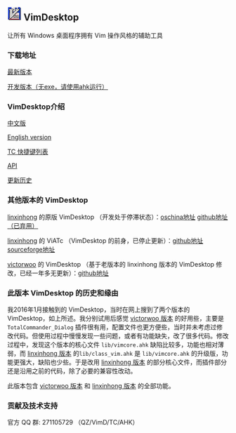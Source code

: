## ![icon](doc/images/vimdesktop_32.jpg) VimDesktop

让所有 Windows 桌面程序拥有 Vim 操作风格的辅助工具

### 下载地址
[最新版本](https://github.com/goreliu/vimdesktop/releases/latest)

[开发版本（无exe，请使用ahk运行）](https://github.com/goreliu/vimdesktop/archive/master.zip)

### VimDesktop介绍

[中文版](https://github.com/goreliu/vimdesktop/wiki)

[English version](https://github.com/goreliu/vimdesktop/wiki/VimDesktop-Introduction-%5BEnglish-Version%5D)

[TC 快捷键列表](https://github.com/goreliu/vimdesktop/wiki/TC%E5%BF%AB%E6%8D%B7%E9%94%AE%E5%88%97%E8%A1%A8)

<a href="http://htmlpreview.github.io/?https://github.com/goreliu/vimdesktop/blob/master/doc/api.html" target="_blank">API</a>

[更新历史](https://github.com/goreliu/vimdesktop/blob/master/doc/HISTORY.md)

### 其他版本的 VimDesktop

[linxinhong](http://git.oschina.net/linxinhong) 的原版 VimDesktop （开发处于停滞状态）：[oschina地址](http://git.oschina.net/linxinhong/VimDesktop) [github地址（已弃用）](https://github.com/linxinhong/VimDesktop)

[linxinhong](http://git.oschina.net/linxinhong) 的 ViATc （VimDesktop 的前身，已停止更新）：[github地址](https://github.com/linxinhong/ViATc) [sourceforge地址](https://sourceforge.net/p/viatc/home/%E4%B8%BB%E9%A1%B5/)

[victorwoo](https://github.com/victorwoo) 的 VimDesktop （基于老版本的 linxinhong 版本的 VimDesktop 修改，已经一年多无更新）：[github地址](https://github.com/victorwoo/vimdesktop)

### 此版本 VimDesktop 的历史和缘由

我2016年1月接触到的 VimDesktop，当时在网上搜到了两个版本的 VimDesktop，如上所述。我分别试用后感觉 [victorwoo 版本](https://github.com/victorwoo/vimdesktop) 的好用些，主要是 `TotalCommander_Dialog` 插件很有用，配置文件也更方便些，当时并未考虑过修改代码。但使用过程中慢慢发现一些问题，或者有功能缺失，改了很多代码。修改过程中，发现这个版本的核心文件 `lib/vimcore.ahk` 缺陷比较多，功能也相对薄弱，而 [linxinhong 版本](http://git.oschina.net/linxinhong/VimDesktop) 的`lib/class_vim.ahk` 是 `lib/vimcore.ahk` 的升级版，功能更强大，缺陷也少些。于是改用 [linxinhong 版本](http://git.oschina.net/linxinhong/VimDesktop) 的部分核心文件，而插件部分还是沿用之前的代码，除了必要的兼容性改动。

此版本包含 [victorwoo 版本](https://github.com/victorwoo/vimdesktop) 和 [linxinhong 版本](http://git.oschina.net/linxinhong/VimDesktop) 的全部功能。

### 贡献及技术支持

官方 QQ 群: 271105729 （QZ/VimD/TC/AHK）
